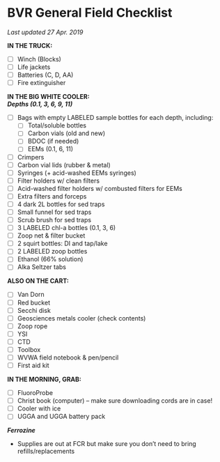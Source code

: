 # BVR General Field Checklist
*Last updated 27 Apr. 2019*

**IN THE TRUCK:**

- [ ] Winch (Blocks)
- [ ]	Life jackets
- [ ]	Batteries (C, D, AA)
- [ ]	Fire extinguisher

**IN THE BIG WHITE COOLER:**  
***Depths (0.1, 3, 6, 9, 11)***

- [ ]	Bags with empty LABELED sample bottles for each depth, including:  
    - [ ]	Total/soluble bottles
    - [ ] Carbon vials (old and new)
    - [ ] BDOC (if needed)
    - [ ] EEMs (0.1, 6, 11)
- [ ]	Crimpers
- [ ]	Carbon vial lids (rubber & metal)
- [ ]	Syringes (+ acid-washed EEMs syringes)
- [ ]	Filter holders w/ clean filters
- [ ]	Acid-washed filter holders w/ combusted filters for EEMs
- [ ]	Extra filters and forceps
- [ ]	4 dark 2L bottles for sed traps
- [ ]	Small funnel for sed traps
- [ ]	Scrub brush for sed traps
- [ ]	3 LABELED chl-a bottles (0.1, 3, 6)
- [ ]	Zoop net & filter bucket
- [ ]	2 squirt bottles: DI and tap/lake
- [ ]	2 LABELED zoop bottles
- [ ]	Ethanol (66% solution)
- [ ]	Alka Seltzer tabs

**ALSO ON THE CART:**

- [ ]	Van Dorn
- [ ]	Red bucket
- [ ]	Secchi disk
- [ ]	Geosciences metals cooler (check contents)
- [ ]	Zoop rope
- [ ]	YSI
- [ ]	CTD
- [ ]	Toolbox
- [ ]	WVWA field notebook & pen/pencil
- [ ]	First aid kit

**IN THE MORNING, GRAB:**

- [ ]	FluoroProbe
- [ ]	Christ book (computer) – make sure downloading cords are in case!
- [ ]	Cooler with ice
- [ ]	UGGA and UGGA battery pack  

***Ferrozine***

* Supplies are out at FCR but make sure you don’t need to bring refills/replacements

